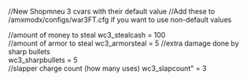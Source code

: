 //New Shopmneu 3 cvars with their default value
//Add these to /amxmodx/configs/war3FT.cfg if you want to use non-default values

//amount of money to steal
wc3_stealcash	 = 100	
//amount of armor to steal
wc3_armorsteal	 = 5
//extra damage done by sharp bullets			
wc3_sharpbullets	 = 5	
//slapper charge count (how many uses)
wc3_slapcount"	= 3	